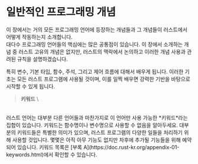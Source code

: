 # 일반적인 프로그래밍 개념

이 장에서는 거의 모든 프로그래밍 언어에 등장하는 개념들과 그 개념들이 러스트에서 어떻게 작동하는지 소개합니다.  
대다수 프로그래밍 언어들의 핵심에는 많은 공통점이 있습니다. 이 장에서 소개하는 개념 중 러스트 고유의 개념은 없지만, 러스트의 맥락에서 논의하고 이러한 개념 사용과 관려된 규칙을 설명하겠습니다.  
  
특히 변수, 기본 타입, 함수, 주석, 그리고 제어 흐름에 대해서 배우게 됩니다. 이러한 기초는 모든 러스트 프로그램에 사용될 것이며, 이를 일찍 배우면 강력한 기반을 바탕으로 시작할 수 있게 됩니다.  
  
> **키워드** \
<br/>
러스트 언어는 대부분 다른 언어들과 마찬가지로 이 언어만 사용 가능한 *키워드*라는 집합이 있습니다.  
키워드는 함수명이나 변수명으로 사용할 수 없음을 알아두세요. 대부분의 키워드들은 특별한 의미가 있으며, 러스트 프로그램의 다양한 일들을 처리하기 위해 사용할 것입니다. 몇몇은 아직 아무 기능도 없지만 차후에 추가될 기능들을 위해 예약되어 있습니다. 키워드 목록은 [부록 A](https://doc.rust-kr.org/appendix-01-keywords.html)에서 확인할 수 있습니다.  